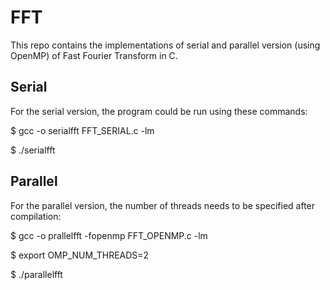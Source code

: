 # FFT
This repo contains the implementations of serial and parallel version (using OpenMP) of Fast Fourier Transform in C.

## Serial
For the serial version, the program could be run using these commands:

$ gcc -o serialfft FFT_SERIAL.c -lm

$ ./serialfft

## Parallel
For the parallel version, the number of threads needs to be specified after compilation:

$ gcc -o prallelfft -fopenmp FFT_OPENMP.c -lm

$ export OMP_NUM_THREADS=2

$ ./parallelfft

